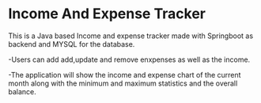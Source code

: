 # Income And Expense Tracker

This is a Java based Income and expense tracker made with Springboot as backend and MYSQL for the database.

-Users can add add,update and remove enxpenses as well as the income.

-The application will show the income and expense chart of the current month along with the minimum and maximum statistics and the overall balance.
